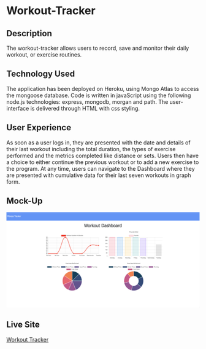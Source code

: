 # Workout-Tracker

## Description 

The workout-tracker allows users to record, save and monitor their daily workout, or exercise routines.

## Technology Used

The application has been deployed on Heroku, using Mongo Atlas to access the mongoose database. Code is written in javaScript using the following node.js technologies: express, mongodb, morgan and path. The user-interface is delivered through HTML with css styling. 

## User Experience

As soon as a user logs in, they are presented with the date and details of their last workout including the total duration, the types of exercise performed and the metrics completed like distance or sets. Users then have a choice to either continue the previous workout or to add a new exercise to the program. At any time, users can navigate to the Dashboard where they are presented with cumulative  data for their last seven workouts in graph form. 

## Mock-Up

![Fitness Tacker Visual](https://github.com/catherinebshaw/Workout-Tracker/blob/main/public/Workout-TrackerSS2.png)

## Live Site

[Workout Tracker](https://workout-tracker-cs.herokuapp.com/)
